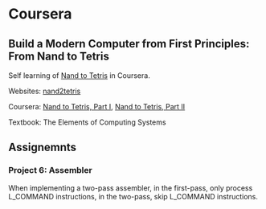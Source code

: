 # Coursera
## Build a Modern Computer from First Principles: From Nand to Tetris

Self learning of [Nand to Tetris][n2t] in Coursera.

Websites: [nand2tetris][n2t]     

Coursera: [Nand to Tetris, Part I][part1], [Nand to Tetris, Part II][part2]     

Textbook: The Elements of Computing Systems       


## Assignemnts

### Project 6: Assembler
When implementing a two-pass assembler, in the first-pass, only process L_COMMAND instructions, in the two-pass, skip L_COMMAND instructions.

[n2t]: https://www.nand2tetris.org/
[part1]: https://www.coursera.org/learn/build-a-computer
[part2]: https://www.coursera.org/learn/nand2tetris2
